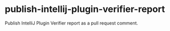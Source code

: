 # publish-intellij-plugin-verifier-report
Publish IntelliJ Plugin Verifier report as a pull request comment.
